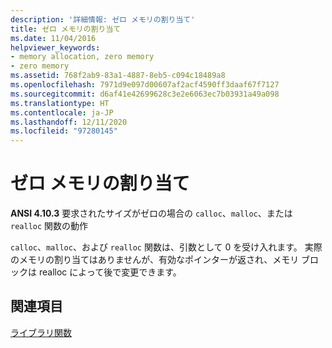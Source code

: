 ```yaml
---
description: '詳細情報: ゼロ メモリの割り当て'
title: ゼロ メモリの割り当て
ms.date: 11/04/2016
helpviewer_keywords:
- memory allocation, zero memory
- zero memory
ms.assetid: 768f2ab9-83a1-4887-8eb5-c094c18489a8
ms.openlocfilehash: 7971d9e097d00607af2acf4590ff3daaf67f7127
ms.sourcegitcommit: d6af41e42699628c3e2e6063ec7b03931a49a098
ms.translationtype: HT
ms.contentlocale: ja-JP
ms.lasthandoff: 12/11/2020
ms.locfileid: "97280145"
---
```

# <a name="allocating-zero-memory"></a>ゼロ メモリの割り当て

**ANSI 4.10.3** 要求されたサイズがゼロの場合の `calloc`、`malloc`、または `realloc` 関数の動作

`calloc`、`malloc`、および `realloc` 関数は、引数として 0 を受け入れます。 実際のメモリの割り当てはありませんが、有効なポインターが返され、メモリ ブロックは realloc によって後で変更できます。

## <a name="see-also"></a>関連項目

[ライブラリ関数](../c-language/library-functions.md)
